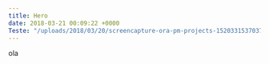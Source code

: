 ```yaml
---
title: Hero
date: 2018-03-21 00:09:22 +0000
Teste: "/uploads/2018/03/20/screencapture-ora-pm-projects-1520331537037.png"
---
```

ola